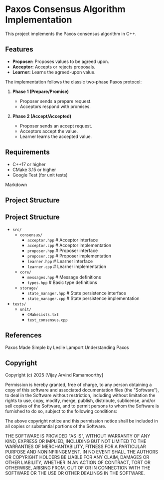 # Paxos Consensus Algorithm Implementation

This project implements the Paxos consensus algorithm in C++.

## Features

* **Proposer:** Proposes values to be agreed upon.
* **Acceptor:** Accepts or rejects proposals.
* **Learner:** Learns the agreed-upon value.

The implementation follows the classic two-phase Paxos protocol:

1. **Phase 1 (Prepare/Promise)**
    * Proposer sends a prepare request.
    * Acceptors respond with promises.

2. **Phase 2 (Accept/Accepted)**
    * Proposer sends an accept request.
    * Acceptors accept the value.
    * Learner learns the accepted value.

## Requirements

* C++17 or higher
* CMake 3.15 or higher
* Google Test (for unit tests)


Markdown

## Project Structure

## Project Structure

* `src/`
    * `consensus/`
        * `acceptor.hpp`      # Acceptor interface
        * `acceptor.cpp`      # Acceptor implementation
        * `proposer.hpp`      # Proposer interface
        * `proposer.cpp`      # Proposer implementation
        * `learner.hpp`       # Learner interface
        * `learner.cpp`       # Learner implementation
    * `core/`
        * `messages.hpp`      # Message definitions
        * `types.hpp`         # Basic type definitions
    * `storage/`
        * `state_manager.hpp` # State persistence interface
        * `state_manager.cpp` # State persistence implementation
* `tests/`
    * `unit/`
        * `CMakeLists.txt`
        * `test_consensus.cpp`

## References
Paxos Made Simple by Leslie Lamport
Understanding Paxos
## Copyright
Copyright (c) 2025 [Vijay Arvind Ramamoorthy]

Permission is hereby granted, free of charge, to any person obtaining a copy
of this software and associated documentation files (the "Software"), to deal
in the Software without restriction, including without limitation the rights
to use, copy, modify, merge, publish, distribute, sublicense, and/or sell
copies of the Software, and to permit persons to whom the Software is
furnished to do so, subject to the following conditions:

The above copyright notice and this permission notice shall be included in
all copies or substantial portions of the Software.

THE SOFTWARE IS PROVIDED "AS IS", WITHOUT WARRANTY OF ANY KIND, EXPRESS OR
IMPLIED, INCLUDING BUT NOT LIMITED TO THE WARRANTIES OF MERCHANTABILITY,
FITNESS FOR A PARTICULAR PURPOSE AND NONINFRINGEMENT. IN NO EVENT SHALL THE
AUTHORS OR COPYRIGHT HOLDERS BE LIABLE FOR ANY CLAIM, DAMAGES OR OTHER
LIABILITY, WHETHER IN AN ACTION OF CONTRACT, TORT OR OTHERWISE, ARISING FROM,
OUT OF OR IN CONNECTION WITH THE SOFTWARE OR THE USE OR OTHER DEALINGS IN
THE SOFTWARE.
